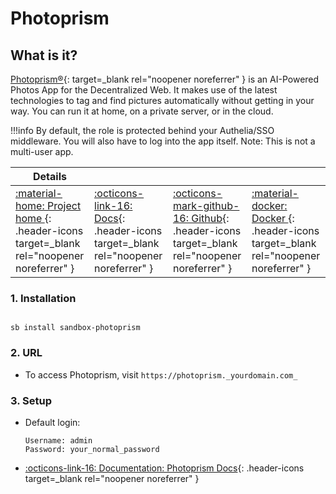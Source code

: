 # Photoprism

## What is it?

[Photoprism®](https://photoprism.app/){: target=_blank rel="noopener noreferrer" } is an AI-Powered Photos App for the Decentralized Web. It makes use of the latest technologies to tag and find pictures automatically without getting in your way. You can run it at home, on a private server, or in the cloud.

!!!info
    By default, the role is protected behind your Authelia/SSO middleware. You will also have to log into the app itself. Note: This is not a multi-user app.

| Details     |             |             |             |
|-------------|-------------|-------------|-------------|
| [:material-home: Project home ](https://photoprism.app/){: .header-icons target=_blank rel="noopener noreferrer" } | [:octicons-link-16: Docs](https://docs.photoprism.app/){: .header-icons target=_blank rel="noopener noreferrer" } | [:octicons-mark-github-16: Github](https://github.com/photoprism/photoprism){: .header-icons target=_blank rel="noopener noreferrer" } | [:material-docker: Docker ](https://hub.docker.com/r/photoprism/photoprism){: .header-icons target=_blank rel="noopener noreferrer" }|

### 1. Installation

``` shell

sb install sandbox-photoprism

```

### 2. URL

- To access Photoprism, visit `https://photoprism._yourdomain.com_`

### 3. Setup

- Default login:
  ``` { .yaml}
  Username: admin
  Password: your_normal_password
  ```

- [:octicons-link-16: Documentation: Photoprism Docs](https://docs.photoprism.app/){: .header-icons target=_blank rel="noopener noreferrer" }
